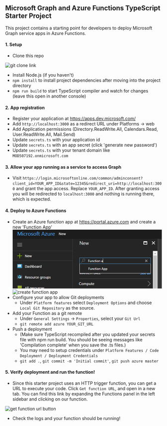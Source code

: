 ## Microsoft Graph and Azure Functions TypeScript Starter Project
This project contains a starting point for developers to deploy Microsoft Graph service apps in Azure Functions.

#### 1. Setup
* Clone this repo

![git clone link](screenshots/clone-link.PNG)
* Install Node.js (if you haven't)
* ```npm install``` to install project dependencies after moving into the project directory
* ``` npm run build ``` to start TypeScript compiler and watch for changes (leave this open in another console)

#### 2. App registration

* Register your application at https://apps.dev.microsoft.com/
* Add `http://localhost:3000` as a redirect URL under Platforms -> web
* Add Application permissions (Directory.ReadWrite.All, Calendars.Read, User.ReadWrite.All, Mail.Send)
* Update `secrets.ts` with your application id
* Update `secrets.ts` with an app secret (click 'generate new password')
* Update `secrets.ts` with your tenant domain like `MOD507192.onmicrosoft.com`

#### 3. Allow your app running as a service to access Graph

* Visit `https://login.microsoftonline.com/common/adminconsent?client_id=YOUR_APP_ID&state=12345&redirect_uri=http://localhost:3000` and grant the app access. Replace `YOUR_APP_ID`. After granting access you will be redirected to `localhost:3000` and nothing is running there, which is expected.

#### 4. Deploy to Azure Functions

* Create an Azure function app at https://portal.azure.com and create a new 'Function App'
![create function app](screenshots/create-function.png)
![create function app](screenshots/create-function-app.png)
* Configure your app to allow Git deployments
   * Under `Platform features` select `Deployment Options` and choose `Local Git Repository` as the source.
* Add your Function as a git remote
   * Under `General Settings` -> `Properties`, select your `Git Url`
   * `git remote add azure YOUR_GIT_URL`
* Push a deployment
  * (Make sure TypeScript recompiled after you updated your secrets file with npm run build. You should be seeing messages like 'Compilation complete' when you save the .ts files.)
  * You may need to setup credentials under `Platform Features / Code Deployment / Deployment Credentials`
  * `git add .`, `git commit -m 'Initial commit'`, `git push azure master` 

#### 5. Verify deployment and run the function!
* Since this starter project uses an HTTP trigger function, you can get a URL to execute your code. Click `Get function URL`, and open in a new tab. You can find this link by expanding the Functions panel in the left sidebar and clicking on our function.

![get function url button](screenshots/get-function-url.png)

* Check the logs and your function should be running!
